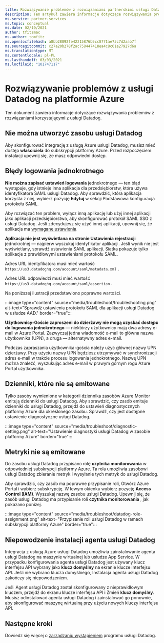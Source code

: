 ```yaml
---
title: Rozwiązywanie problemów z rozwiązaniami partnerskimi usługi Datadog — Azure
description: Ten artykuł zawiera informacje dotyczące rozwiązywania problemów z programem usługi Datadog na platformie Azure.
ms.service: partner-services
ms.topic: conceptual
ms.date: 02/19/2021
author: tfitzmac
ms.author: tomfitz
ms.openlocfilehash: a8bb28892fe42215876b5cc8771ae73c7d2aab7f
ms.sourcegitcommit: c27a20b278f2ac758447418ea4c8c61e27927d6a
ms.translationtype: MT
ms.contentlocale: pl-PL
ms.lasthandoff: 03/03/2021
ms.locfileid: "101747117"
---
```

# <a name="troubleshooting-datadog-on-azure"></a>Rozwiązywanie problemów z usługi Datadog na platformie Azure

Ten dokument zawiera informacje dotyczące rozwiązywania problemów z rozwiązaniami korzystającymi z usługi Datadog.

## <a name="unable-to-create-datadog-resource"></a>Nie można utworzyć zasobu usługi Datadog

Aby skonfigurować integrację z usługą Azure usługi Datadog, musisz mieć dostęp **właściciela** do subskrypcji platformy Azure. Przed rozpoczęciem instalacji upewnij się, że masz odpowiedni dostęp.

## <a name="single-sign-on-errors"></a>Błędy logowania jednokrotnego

**Nie można zapisać ustawień logowania** jednokrotnego — ten błąd występuje, gdy istnieje inna aplikacja dla przedsiębiorstw, która używa identyfikatora SAML usługi Datadog. Aby sprawdzić, która aplikacja korzysta z niej, wybierz pozycję **Edytuj** w sekcji Podstawowa konfiguracja protokołu SAML.

Aby rozwiązać ten problem, wyłącz inną aplikację lub użyj innej aplikacji jako aplikacji przedsiębiorstwa, aby skonfigurować protokół SAML SSO z usługi Datadog. Jeśli zdecydujesz się użyć innej aplikacji, upewnij się, że aplikacja ma [wymagane ustawienia](create.md#configure-single-sign-on).

**Aplikacja nie jest wyświetlana na stronie Ustawienia rejestracji** jednokrotnej — najpierw wyszukaj identyfikator aplikacji. Jeśli wynik nie jest wyświetlany, sprawdź ustawienia SAML aplikacji. Siatka pokazuje tylko aplikacje z prawidłowymi ustawieniami protokołu SAML. 

Adres URL identyfikatora musi mieć wartość `https://us3.datadoghq.com/account/saml/metadata.xml` .

Adres URL odpowiedzi musi mieć wartość `https://us3.datadoghq.com/account/saml/assertion` .

Na poniższej ilustracji przedstawiono poprawne wartości.
  
:::image type="content" source="media/troubleshoot/troubleshooting.png" alt-text="Sprawdź ustawienia protokołu SAML dla aplikacji usługi Datadog w usłudze AAD." border="true":::

**Użytkownicy-Goście zaproszeni do dzierżawy nie mogą uzyskać dostępu do logowania jednokrotnego** — niektórzy użytkownicy mają dwa adresy e-mail w Azure Portal. Zazwyczaj jedna wiadomość e-mail to główna nazwa użytkownika (UPN), a druga — alternatywny adres e-mail.

Podczas zapraszania użytkownika-gościa należy użyć głównej nazwy UPN dzierżawy. Przy użyciu nazwy UPN będziesz utrzymywać w synchronizacji adres e-mail w trakcie procesu logowania jednokrotnego. Nazwę UPN można znaleźć, wyszukując adres e-mail w prawym górnym rogu Azure Portal użytkownika.
  
## <a name="logs-not-being-emitted"></a>Dzienniki, które nie są emitowane

Tylko zasoby wymienione w kategorii dziennika zasobów Azure Monitor emitują dzienniki do usługi Datadog. Aby sprawdzić, czy zasób emituje dzienniki do usługi Datadog, przejdź do ustawień diagnostycznych platformy Azure dla określonego zasobu. Sprawdź, czy jest dostępne ustawienie diagnostyczne usługi Datadog.

:::image type="content" source="media/troubleshoot/diagnostic-setting.png" alt-text="Ustawienie diagnostyki usługi Datadog w zasobie platformy Azure" border="true":::

## <a name="metrics-not-being-emitted"></a>Metryki nie są emitowane

Do zasobu usługi Datadog przypisano rolę **czytnika monitorowania** w odpowiedniej subskrypcji platformy Azure. Ta rola umożliwia zasobowi usługi Datadog zbieranie metryk i wysyłanie tych metryk do usługi Datadog.

Aby sprawdzić, czy zasób ma poprawne przypisanie roli, Otwórz Azure Portal i wybierz subskrypcję. W lewym okienku wybierz pozycję **Access Control (IAM)**. Wyszukaj nazwę zasobu usługi Datadog. Upewnij się, że zasób usługi Datadog ma przypisanie roli **czytnika monitorowania** , jak pokazano poniżej.

:::image type="content" source="media/troubleshoot/datadog-role-assignment.png" alt-text="Przypisanie roli usługi Datadog w ramach subskrypcji platformy Azure" border="true":::

## <a name="datadog-agent-installation-fails"></a>Niepowodzenie instalacji agenta usługi Datadog

Integracja z usługą Azure usługi Datadog umożliwia zainstalowanie agenta usługi Datadog na maszynie wirtualnej lub usłudze App Service. W przypadku konfigurowania agenta usługi Datadog jest używany klucz interfejsu API wybrany jako **klucz domyślny** na ekranie klucze interfejsu API. Jeśli nie wybrano klucza domyślnego, Instalacja agenta usługi Datadog zakończy się niepowodzeniem.

Jeśli Agent usługi Datadog został skonfigurowany z nieprawidłowym kluczem, przejdź do ekranu klucze interfejsu API i Zmień **klucz domyślny**. Musisz odinstalować agenta usługi Datadog i zainstalować go ponownie, aby skonfigurować maszynę wirtualną przy użyciu nowych kluczy interfejsu API.

## <a name="next-steps"></a>Następne kroki

Dowiedz się więcej o [zarządzaniu wystąpieniem](manage.md) programu usługi Datadog.
